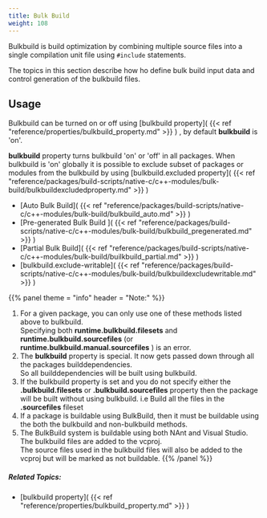 ```yaml
---
title: Bulk Build
weight: 108
---
```


Bulkbuild is build optimization by combining multiple source files into a single compilation unit file using `#include` statements.

The topics in this section describe how ho define bulk build input data and control generation of the bulkbuild files.

<a name="BulkBuildOverview"></a>
## Usage ##

Bulkbuild can be turned on or off using [bulkbuild property]( {{< ref "reference/properties/bulkbuild_property.md" >}} ) , by default  **bulkbuild** is &#39;on&#39;.

 **bulkbuild** property turns bulkbuild &#39;on&#39; or &#39;off&#39; in all packages. When bulkbuild is &#39;on&#39; globally it is possible to exclude
subset of packages or modules from the bulkbuild by using [bulkbuild.excluded property]( {{< ref "reference/packages/build-scripts/native-c/c++-modules/bulk-build/bulkbuildexcludedproperty.md" >}} ) 

 - [Auto Bulk Build]( {{< ref "reference/packages/build-scripts/native-c/c++-modules/bulk-build/bulkbuild_auto.md" >}} )
 - [Pre-generated Bulk Build ]( {{< ref "reference/packages/build-scripts/native-c/c++-modules/bulk-build/bulkbuild_pregenerated.md" >}} )
 - [Partial Bulk Build]( {{< ref "reference/packages/build-scripts/native-c/c++-modules/bulk-build/builkbuild_partial.md" >}} )
 - [bulkbuild.exclude-writable]( {{< ref "reference/packages/build-scripts/native-c/c++-modules/bulk-build/bulkbuildexcludewritable.md" >}} )




{{% panel theme = "info" header = "Note:" %}}
1. For a given package, you can only use one of these methods listed above to bulkbuild.<br>Specifying both **runtime.bulkbuild.filesets**  and  **runtime.bulkbuild.sourcefiles** (or **runtime.bulkbuild.manual.sourcefiles** ) is an error.
 2. The **bulkbuild** property is special. It now gets passed down through all the packages builddependencies.<br>So all builddependencies will be built using bulkbuild.
 3. If the bulkbuild property is set and you do not specify either the **.bulkbuild.filesets**  or  **.bulkbuild.sourcefiles** property then the package will be built without using bulkbuild. i.e Build all the files in the **.sourcefiles** fileset
 4. If a package is buildable using BulkBuild, then it must be buildable using the both the bulkbuild and non-bulkbuild methods.
 5. The BulkBuild system is buildable using both NAnt and Visual Studio. The bulkbuild files are added to the vcproj.<br>The source files used in the bulkbuild files will also be added to the vcproj but will be marked as not buildable.
{{% /panel %}}

##### Related Topics: #####
-  [bulkbuild property]( {{< ref "reference/properties/bulkbuild_property.md" >}} ) 

